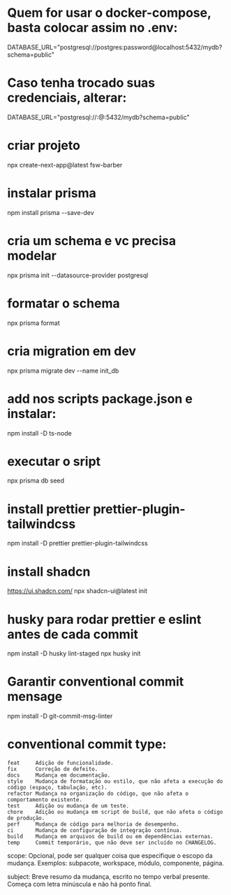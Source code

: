 # Quem for usar o docker-compose, basta colocar assim no .env:
DATABASE_URL="postgresql://postgres:password@localhost:5432/mydb?schema=public"
# Caso tenha trocado suas credenciais, alterar:
DATABASE_URL="postgresql://<USERNAME>:<PASSWORD>@<IP>:5432/mydb?schema=public"

# criar projeto
npx create-next-app@latest fsw-barber

# instalar prisma
npm install prisma --save-dev

# cria um schema e vc precisa modelar
npx prisma init --datasource-provider postgresql

# formatar o schema
npx prisma format

# cria migration em dev
npx prisma migrate dev --name init_db

# add nos scripts package.json e instalar:
npm install -D ts-node 

# executar o sript
npx prisma db seed

# install prettier prettier-plugin-tailwindcss
npm install -D prettier prettier-plugin-tailwindcss

# install shadcn
https://ui.shadcn.com/
npx shadcn-ui@latest init

# husky para rodar prettier e eslint antes de cada commit
npm install -D husky lint-staged
npx husky init

# Garantir conventional commit mensage
npm install -D git-commit-msg-linter

# conventional commit type:
    feat     Adição de funcionalidade.
    fix      Correção de defeito.
    docs     Mudança em documentação.
    style    Mudança de formatação ou estilo, que não afeta a execução do código (espaço, tabulação, etc).
    refactor Mudança na organização do código, que não afeta o comportamento existente.
    test     Adição ou mudança de um teste.
    chore    Adição ou mudança em script de build, que não afeta o código de produção.
    perf     Mudança de código para melhoria de desempenho.
    ci       Mudança de configuração de integração contínua.
    build    Mudança em arquivos de build ou em dependências externas.
    temp     Commit temporário, que não deve ser incluído no CHANGELOG.

  scope:
    Opcional, pode ser qualquer coisa que especifique o escopo da mudança.
    Exemplos: subpacote, workspace, módulo, componente, página.       

  subject:
    Breve resumo da mudança, escrito no tempo verbal presente. Começa com letra minúscula e não há ponto final.
